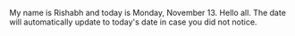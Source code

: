 My name is Rishabh and today is Monday, November 13. Hello all. The date will automatically update to today's date in case you did not notice.
